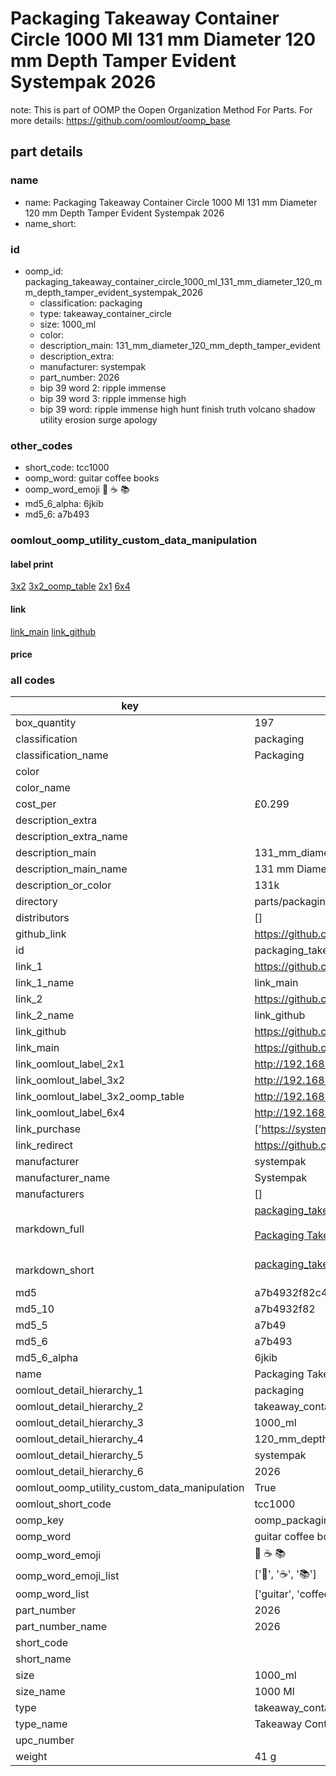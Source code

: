 # Packaging Takeaway Container Circle 1000 Ml 131 mm Diameter 120 mm Depth Tamper Evident Systempak 2026  

note: This is part of OOMP the Oopen Organization Method For Parts. For more details: https://github.com/oomlout/oomp_base

##  part details
  







### name
* name: Packaging Takeaway Container Circle 1000 Ml 131 mm Diameter 120 mm Depth Tamper Evident Systempak 2026
* name_short: 
### id
* oomp_id: packaging_takeaway_container_circle_1000_ml_131_mm_diameter_120_mm_depth_tamper_evident_systempak_2026
  * classification: packaging
  * type: takeaway_container_circle
  * size: 1000_ml
  * color: 
  * description_main: 131_mm_diameter_120_mm_depth_tamper_evident
  * description_extra: 
  * manufacturer: systempak
  * part_number: 2026
  * bip 39 word 2: ripple immense
  * bip 39 word 3: ripple immense high
  * bip 39 word: ripple immense high hunt finish truth volcano shadow utility erosion surge apology

### other_codes
* short_code: tcc1000
* oomp_word: guitar coffee books
* oomp_word_emoji :guitar: :coffee: :books:
* md5_6_alpha: 6jkib
* md5_6: a7b493






### oomlout_oomp_utility_custom_data_manipulation
#### label print
[3x2](http://192.168.1.245:1112/?label=oomp%206jkib)
[3x2_oomp_table](http://192.168.1.108:1112/?label=oomp%206jkib)
[2x1](http://192.168.1.242:1112/?label=oomp%206jkib)
[6x4](http://192.168.1.55:1112/?label=oomp%206jkib)    

#### link

[link_main](https://github.com/oomlout/oomlout_oomp_version_1_messy/tree/main/parts/packaging_takeaway_container_circle_1000_ml_131_mm_diameter_120_mm_depth_tamper_evident_systempak_2026) [link_github](https://github.com/oomlout/oomlout_oomp_version_1_messy/tree/main/parts/packaging_takeaway_container_circle_1000_ml_131_mm_diameter_120_mm_depth_tamper_evident_systempak_2026)                             

#### price







### all codes 
| key | value |  
| --- | --- |  
| box_quantity | 197 |  
| classification | packaging |  
| classification_name | Packaging |  
| color |  |  
| color_name |  |  
| cost_per | £0.299 |  
| description_extra |  |  
| description_extra_name |  |  
| description_main | 131_mm_diameter_120_mm_depth_tamper_evident |  
| description_main_name | 131 mm Diameter 120 mm Depth Tamper Evident |  
| description_or_color | 131k |  
| directory | parts/packaging_takeaway_container_circle_1000_ml_131_mm_diameter_120_mm_depth_tamper_evident_systempak_2026 |  
| distributors | [] |  
| github_link | https://github.com/oomlout/oomlout_oomp_part_src/tree/main/parts/packaging_takeaway_container_circle_1000_ml_131_mm_diameter_120_mm_depth_tamper_evident_systempak_2026 |  
| id | packaging_takeaway_container_circle_1000_ml_131_mm_diameter_120_mm_depth_tamper_evident_systempak_2026 |  
| link_1 | https://github.com/oomlout/oomlout_oomp_version_1_messy/tree/main/parts/packaging_takeaway_container_circle_1000_ml_131_mm_diameter_120_mm_depth_tamper_evident_systempak_2026 |  
| link_1_name | link_main |  
| link_2 | https://github.com/oomlout/oomlout_oomp_version_1_messy/tree/main/parts/packaging_takeaway_container_circle_1000_ml_131_mm_diameter_120_mm_depth_tamper_evident_systempak_2026 |  
| link_2_name | link_github |  
| link_github | https://github.com/oomlout/oomlout_oomp_version_1_messy/tree/main/parts/packaging_takeaway_container_circle_1000_ml_131_mm_diameter_120_mm_depth_tamper_evident_systempak_2026 |  
| link_main | https://github.com/oomlout/oomlout_oomp_version_1_messy/tree/main/parts/packaging_takeaway_container_circle_1000_ml_131_mm_diameter_120_mm_depth_tamper_evident_systempak_2026 |  
| link_oomlout_label_2x1 | http://192.168.1.242:1112/?label=oomp%206jkib |  
| link_oomlout_label_3x2 | http://192.168.1.245:1112/?label=oomp%206jkib |  
| link_oomlout_label_3x2_oomp_table | http://192.168.1.108:1112/?label=oomp%206jkib |  
| link_oomlout_label_6x4 | http://192.168.1.55:1112/?label=oomp%206jkib |  
| link_purchase | ['https://systempak.net/product/1000ml-round-131mm-diameter-tamper-evident-containers-with-handles-and-lids/'] |  
| link_redirect | https://github.com/oomlout/oomlout_oomp_version_1_messy/tree/main/parts/packaging_takeaway_container_circle_1000_ml_131_mm_diameter_120_mm_depth_tamper_evident_systempak_2026 |  
| manufacturer | systempak |  
| manufacturer_name | Systempak |  
| manufacturers | [] |  
| markdown_full | [packaging_takeaway_container_circle_1000_ml_131_mm_diameter_120_mm_depth_tamper_evident_systempak_2026](none)<br>[](none)<br>[Packaging Takeaway Container Circle 1000 Ml 131 Mm Diameter 120 Mm Depth Tamper Evident Systempak 2026](none)<br><br> |  
| markdown_short | [packaging_takeaway_container_circle_1000_ml_131_mm_diameter_120_mm_depth_tamper_evident_systempak_2026](none)<br><br> |  
| md5 | a7b4932f82c4deb7a72b86f6d71c65d2 |  
| md5_10 | a7b4932f82 |  
| md5_5 | a7b49 |  
| md5_6 | a7b493 |  
| md5_6_alpha | 6jkib |  
| name | Packaging Takeaway Container Circle 1000 Ml 131 mm Diameter 120 mm Depth Tamper Evident Systempak 2026 |  
| oomlout_detail_hierarchy_1 | packaging |  
| oomlout_detail_hierarchy_2 | takeaway_container_circle |  
| oomlout_detail_hierarchy_3 | 1000_ml |  
| oomlout_detail_hierarchy_4 | 120_mm_depth |  
| oomlout_detail_hierarchy_5 | systempak |  
| oomlout_detail_hierarchy_6 | 2026 |  
| oomlout_oomp_utility_custom_data_manipulation | True |  
| oomlout_short_code | tcc1000 |  
| oomp_key | oomp_packaging_takeaway_container_circle_1000_ml_131_mm_diameter_120_mm_depth_tamper_evident_systempak_2026 |  
| oomp_word | guitar coffee books |  
| oomp_word_emoji | :guitar: :coffee: :books: |  
| oomp_word_emoji_list | [':guitar:', ':coffee:', ':books:'] |  
| oomp_word_list | ['guitar', 'coffee', 'books'] |  
| part_number | 2026 |  
| part_number_name | 2026 |  
| short_code |  |  
| short_name |  |  
| size | 1000_ml |  
| size_name | 1000 Ml |  
| type | takeaway_container_circle |  
| type_name | Takeaway Container Circle |  
| upc_number |  |  
| weight | 41 g |  
